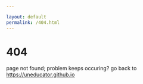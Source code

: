 ```yaml
---

layout: default
permalink: /404.html
---
```


# 404
page not found; problem keeps occuring? go back to https://uneducator.github.io
